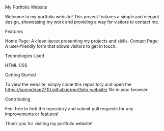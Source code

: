 My Portfolio Website

Welcome to my portfolio website! This project features a simple and elegant design, showcasing my work and providing a way for visitors to contact me.

Features

Home Page: A clean layout presenting my projects and skills. Contact Page: A user-friendly form that allows visitors to get in touch.

Technologies Used

HTML
CSS

Getting Started

To view the website, simply clone this repository and open the https://surendiran2710.github.io/portfolio-website/ file in your browser.

Contributing

Feel free to fork the repository and submit pull requests for any improvements or features!

Thank you for visiting my portfolio website!
